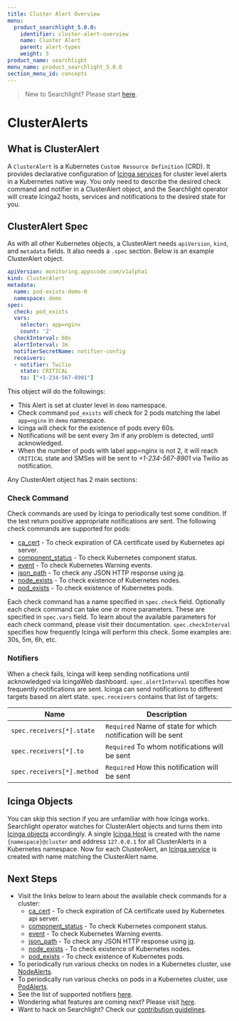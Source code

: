 ```yaml
---
title: Cluster Alert Overview
menu:
  product_searchlight_5.0.0:
    identifier: cluster-alert-overview
    name: Cluster Alert
    parent: alert-types
    weight: 5
product_name: searchlight
menu_name: product_searchlight_5.0.0
section_menu_id: concepts
---
```


> New to Searchlight? Please start [here](/docs/concepts/README.md).
# ClusterAlerts

## What is ClusterAlert
A `ClusterAlert` is a Kubernetes `Custom Resource Definition` (CRD). It provides declarative configuration of [Icinga services](https://www.icinga.com/docs/icinga2/latest/doc/09-object-types/#service) for cluster level alerts in a Kubernetes native way. You only need to describe the desired check command and notifier in a ClusterAlert object, and the Searchlight operator will create Icinga2 hosts, services and notifications to the desired state for you.

## ClusterAlert Spec
As with all other Kubernetes objects, a ClusterAlert needs `apiVersion`, `kind`, and `metadata` fields. It also needs a `.spec` section. Below is an example ClusterAlert object.

```yaml
apiVersion: monitoring.appscode.com/v1alpha1
kind: ClusterAlert
metadata:
  name: pod-exists-demo-0
  namespace: demo
spec:
  check: pod_exists
  vars:
    selector: app=nginx
    count: '2'
  checkInterval: 60s
  alertInterval: 3m
  notifierSecretName: notifier-config
  receivers:
  - notifier: Twilio
    state: CRITICAL
    to: ["+1-234-567-8901"]
```

This object will do the followings:

- This Alert is set at cluster level in `demo` namespace.
- Check command `pod_exists` will check for 2 pods matching the label `app=nginx` in `demo` namespace.
- Icinga will check for the existence of pods every 60s.
- Notifications will be sent every 3m if any problem is detected, until acknowledged.
- When the number of pods with label app=nginx is not 2, it will reach `CRITICAL` state and SMSes will be sent to _+1-234-567-8901_ via Twilio as notification.


Any ClusterAlert object has 2 main sections:

### Check Command
Check commands are used by Icinga to periodically test some condition. If the test return positive appropriate notifications are sent. The following check commands are supported for pods:

- [ca_cert](/docs/guides/cluster-alerts/ca_cert.md) - To check expiration of CA certificate used by Kubernetes api server.
- [component_status](/docs/guides/cluster-alerts/component_status.md) - To check Kubernetes component status.
- [event](/docs/guides/cluster-alerts/event.md) - To check Kubernetes Warning events.
- [json_path](/docs/guides/cluster-alerts/json_path.md) - To check any JSON HTTP response using [jq](https://stedolan.github.io/jq/).
- [node_exists](/docs/guides/cluster-alerts/node_exists.md) - To check existence of Kubernetes nodes.
- [pod_exists](/docs/guides/cluster-alerts/pod_exists.md) - To check existence of Kubernetes pods.

Each check command has a name specified in `spec.check` field. Optionally each check command can take one or more parameters. These are specified in `spec.vars` field. To learn about the available parameters for each check command, please visit their documentation. `spec.checkInterval` specifies how frequently Icinga will perform this check. Some examples are: 30s, 5m, 6h, etc.

### Notifiers
When a check fails, Icinga will keep sending notifications until acknowledged via IcingaWeb dashboard. `spec.alertInterval` specifies how frequently notifications are sent. Icinga can send notifications to different targets based on alert state. `spec.receivers` contains that list of targets:

| Name                       | Description                                                  |
|----------------------------|--------------------------------------------------------------|
| `spec.receivers[*].state`  | `Required` Name of state for which notification will be sent |
| `spec.receivers[*].to`     | `Required` To whom notifications will be sent                |
| `spec.receivers[*].method` | `Required` How this notification will be sent                |


## Icinga Objects
You can skip this section if you are unfamiliar with how Icinga works. Searchlight operator watches for ClusterAlert objects and turns them into [Icinga objects](https://www.icinga.com/docs/icinga2/latest/doc/09-object-types/) accordingly. A single [Icinga Host](https://www.icinga.com/docs/icinga2/latest/doc/09-object-types/#host) is created with the name `{namespace}@cluster` and address `127.0.0.1` for all ClusterAlerts in a Kubernetes namespace. Now for each ClusterAlert, an [Icinga service](https://www.icinga.com/docs/icinga2/latest/doc/09-object-types/#service) is created with name matching the ClusterAlert name.


## Next Steps
 - Visit the links below to learn about the available check commands for a cluster:
    - [ca_cert](/docs/guides/cluster-alerts/ca_cert.md) - To check expiration of CA certificate used by Kubernetes api server.
    - [component_status](/docs/guides/cluster-alerts/component_status.md) - To check Kubernetes component status.
    - [event](/docs/guides/cluster-alerts/event.md) - To check Kubernetes Warning events.
    - [json_path](/docs/guides/cluster-alerts/json_path.md) - To check any JSON HTTP response using [jq](https://stedolan.github.io/jq/).
    - [node_exists](/docs/guides/cluster-alerts/node_exists.md) - To check existence of Kubernetes nodes.
    - [pod_exists](/docs/guides/cluster-alerts/pod_exists.md) - To check existence of Kubernetes pods.
 - To periodically run various checks on nodes in a Kubernetes cluster, use [NodeAlerts](/docs/concepts/alert-types/node-alert.md).
 - To periodically run various checks on pods in a Kubernetes cluster, use [PodAlerts](/docs/concepts/alert-types/pod-alert.md).
 - See the list of supported notifiers [here](/docs/guides/notifiers.md).
 - Wondering what features are coming next? Please visit [here](/docs/roadmap.md).
 - Want to hack on Searchlight? Check our [contribution guidelines](/docs/CONTRIBUTING.md).
